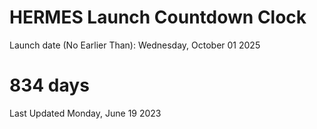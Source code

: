 # HERMES Launch Countdown Clock

Launch date (No Earlier Than): Wednesday, October 01 2025
# 834 days

Last Updated Monday, June 19 2023